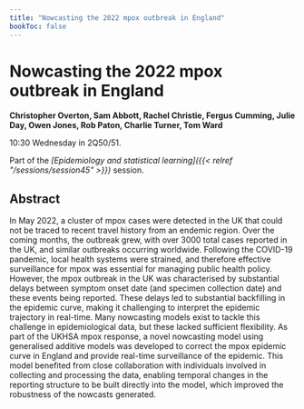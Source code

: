 ```yaml
---
title: "Nowcasting the 2022 mpox outbreak in England"
bookToc: false
---
```


# Nowcasting the 2022 mpox outbreak in England

**Christopher Overton, Sam Abbott, Rachel Christie, Fergus Cumming, Julie Day, Owen Jones, Rob Paton, Charlie Turner, Tom Ward**

10:30 Wednesday in 2Q50/51.

Part of the *[Epidemiology and statistical learning]({{< relref "/sessions/session45" >}})* session.

## Abstract

In May 2022, a cluster of mpox cases were detected in the UK that could not be traced to recent travel history from an endemic region. Over the coming months, the outbreak grew, with over 3000 total cases reported in the UK, and similar outbreaks occurring worldwide. Following the COVID-19 pandemic, local health systems were strained, and therefore effective surveillance for mpox was essential for managing public health policy. However, the mpox outbreak in the UK was characterised by substantial delays between symptom onset date (and specimen collection date) and these events being reported. These delays led to substantial backfilling in the epidemic curve, making it challenging to interpret the epidemic trajectory in real-time. Many nowcasting models exist to tackle this challenge in epidemiological data, but these lacked sufficient flexibility. As part of the UKHSA mpox response, a novel nowcasting model using generalised additive models was developed to correct the mpox epidemic curve in England and provide real-time surveillance of the epidemic. This model benefited from close collaboration with individuals involved in collecting and processing the data, enabling temporal changes in the reporting structure to be built directly into the model, which improved the robustness of the nowcasts generated.


